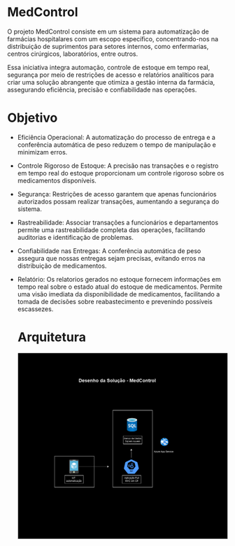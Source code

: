 # MedControl

O projeto MedControl consiste em um sistema para automatização de farmácias hospitalares com um escopo específico, concentrando-nos na distribuição de suprimentos para setores internos, como enfermarias, centros cirúrgicos, laboratórios, entre outros.

Essa iniciativa integra automação, controle de estoque em tempo real, segurança por meio de restrições de acesso e relatórios analíticos para criar uma solução abrangente que otimiza a gestão interna da farmácia, assegurando eficiência, precisão e confiabilidade nas operações.

# Objetivo

- Eficiência Operacional: A automatização do processo de entrega e a conferência automática de peso reduzem o tempo de manipulação e minimizam erros.
- Controle Rigoroso de Estoque: A precisão nas transações e o registro em tempo real do estoque proporcionam um controle rigoroso sobre os medicamentos disponíveis.
- Segurança: Restrições de acesso garantem que apenas funcionários autorizados possam realizar transações, aumentando a segurança do sistema.
- Rastreabilidade: Associar transações a funcionários e departamentos permite uma rastreabilidade completa das operações, facilitando auditorias e identificação de problemas.
- Confiabilidade nas Entregas: A conferência automática de peso assegura que nossas entregas sejam precisas, evitando erros na distribuição de medicamentos.
- Relatório: Os relatorios gerados no estoque fornecem informações em tempo real sobre o estado atual do estoque de medicamentos. Permite uma visão imediata da disponibilidade de medicamentos, facilitando a tomada de decisões sobre reabastecimento e prevenindo possíveis escassezes.

  # Arquitetura

  ![Arquitetura](/MedcontrolArquitetura.png)

